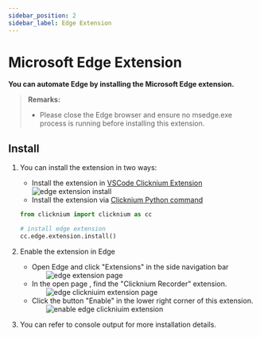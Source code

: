 ```yaml
---
sidebar_position: 2
sidebar_label: Edge Extension
---
```

# Microsoft Edge Extension

**You can automate Edge by installing the Microsoft Edge extension.**

> **Remarks:**
>
>- Please close the Edge browser and ensure no msedge.exe process is running before installing this extension.

## Install

1. You can install the extension in two ways:
    - Install the extension in [VSCode Clicknium Extension](./../vscode.md)  
        ![edge extension install](../../../img/edge_ext_install.png)
    - Install the extension via [Clicknium Python command](./../../../references/python/webdriver/webextension/webextension.md)
    ```python
    from clicknium import clicknium as cc

    # install edge extension
    cc.edge.extension.install()
    ```
2. Enable the extension in Edge  
    - Open Edge and click "Extensions" in the side navigation bar  
    &emsp;&emsp;![edge extension page](../../../img/edge_extension_page.png)  
    - In the open page , find the "Clicknium Recorder" extension.  
    &emsp;&emsp;![edge clickniuim extension page](../../../img/edge_extension_enable_page.png)  
    - Click the button "Enable" in the lower right corner of this extension.  
    &emsp;&emsp;![enable edge clickniuim extension](../../../img/edge_extension_enable_on.png)

3. You can refer to console output for more installation details.